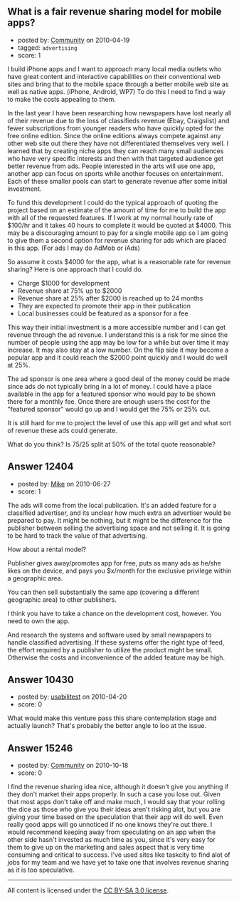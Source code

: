 ## What is a fair revenue sharing model for mobile apps?

- posted by: [Community](https://stackexchange.com/users/-1/-1-community) on 2010-04-19
- tagged: `advertising`
- score: 1

I build iPhone apps and I want to approach many local media outlets who have great content and interactive capabilities on their conventional web sites and bring that to the mobile space through a better mobile web site as well as native apps. (iPhone, Android, WP7) To do this I need to find a way to make the costs appealing to them.

In the last year I have been researching how newspapers have lost nearly all of their revenue due to the loss of classifieds revenue (Ebay, Craigslist) and fewer subscriptions from younger readers who have quickly opted for the free online edition. Since the online editions always compete against any other web site out there they have not differentiated themselves very well. I learned that by creating niche apps they can reach many small audiences who have very specific interests and then with that targeted audience get better revenue from ads. People interested in the arts will use one app, another app can focus on sports while another focuses on entertainment. Each of these smaller pools can start to generate revenue after some initial investment.

To fund this development I could do the typical approach of quoting the project based on an estimate of the amount of time for me to build the app with all of the requested features. If I work at my normal hourly rate of $100/hr and it takes 40 hours to complete it would be quoted at $4000. This may be a discouraging amount to pay for a single mobile app so I am going to give them a second option for revenue sharing for ads which are placed in this app. (For ads I may do AdMob or iAds)

So assume it costs $4000 for the app, what is a reasonable rate for revenue sharing? Here is one approach that I could do.

 - Charge $1000 for development
 - Revenue share at 75% up to $2000
 - Revenue share at 25% after $2000 is reached up to 24 months
 - They are expected to promote their app in their publication
 - Local businesses could be featured as a sponsor for a fee

This way their initial investment is a more accessible number and I can get revenue through the ad revenue. I understand this is a risk for me since the number of people using the app may be low for a while but over time it may increase. It may also stay at a low number. On the flip side it may become a popular app and it could reach the $2000 point quickly and I would do well at 25%.

The ad sponsor is one area where a good deal of the money could be made since ads do not typically bring in a lot of money. I could have a place available in the app for a featured sponsor who would pay to be shown there for a monthly fee. Once there are enough users the cost for the "featured sponsor" would go up and I would get the 75% or 25% cut.

It is still hard for me to project the level of use this app will get and what sort of revenue these ads could generate.

What do you think? Is 75/25 split at 50% of the total quote reasonable?



## Answer 12404

- posted by: [Mike](https://stackexchange.com/users/-1/3475-mike) on 2010-06-27
- score: 1


The ads will come from the local publication. It's an added feature for a classified advertiser, and its unclear how much extra an advertiser would be prepared to pay. It might be nothing, but it might be the difference for the publisher between selling the advertising space and not selling it. It is going to be hard to track the value of that advertising.

How about a rental model?

Publisher gives away/promotes app for free, puts as many ads as he/she likes on the device, and pays you $x/month for the exclusive privilege within a geographic area. 

You can then sell substantially the same app (covering a different geographic area) to other publishers. 

I think you have to take a chance on the development cost, however. You need to own
the app.

And research the systems and software used by small newspapers to handle classified advertising. If these systems offer the right type of feed, the effort required by a publisher to utilize the product might be small. Otherwise the costs and inconvenience of the added feature may be high.






## Answer 10430

- posted by: [usabilitest](https://stackexchange.com/users/-1/3024-usabilitest) on 2010-04-20
- score: 0

What would make this venture pass this share contemplation stage and actually launch? That's probably the better angle to loo at the issue.


## Answer 15246

- posted by: [Community](https://stackexchange.com/users/-1/-1-community) on 2010-10-18
- score: 0

I find the revenue sharing idea nice, although it doesn't give you anything if they don't market their apps properly. In such a case you lose out. Given that most apps don't take off and make much, I would say that your rolling the dice as those who give you their ideas aren't risking alot, but you are giving your time based on the speculation that their app will do well. Even really good apps will go unnoticed if no one knows they're out there. I would recommend keeping away from speculating on an app when the other side hasn't invested as much time as you, since it's very easy for them to give up on the marketing and sales aspect that is very time consuming and critical to success. I've used sites like taskcity to find alot of jobs for my team and we have yet to take one that involves revenue sharing as it is too speculative. 



---

All content is licensed under the [CC BY-SA 3.0 license](https://creativecommons.org/licenses/by-sa/3.0/).
